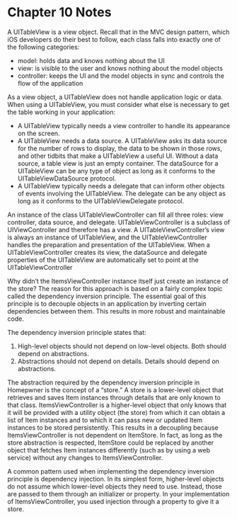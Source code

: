 #  Chapter 10 Notes

A UITableView is a view object. Recall that in the MVC design pattern, which iOS developers do their best to follow, each class falls into exactly one of the following categories:
- model: holds data and knows nothing about the UI
- view: is visible to the user and knows nothing about the model objects
- controller: keeps the UI and the model objects in sync and controls the flow of the application

As a view object, a UITableView does not handle application logic or data. When using a UITableView, you must
consider what else is necessary to get the table working in your application:
- A UITableView typically needs a view controller to handle its appearance on the screen.
- A UITableView needs a data source. A UITableView asks its data source for the number of rows to display, the data to be shown in those rows, and other tidbits that make a UITableView a useful UI. Without a data source, a table view is just an empty container. The dataSource for a UITableView can be any type of object as long as it conforms to the UITableViewDataSource protocol.
- A UITableView typically needs a delegate that can inform other objects of events involving the UITableView. The delegate can be any object as long as it conforms to the UITableViewDelegate protocol.

An instance of the class UITableViewController can fill all three roles: view controller, data source, and delegate.
UITableViewController is a subclass of UIViewController and therefore has a view. A UITableViewController’s view is always an instance of UITableView, and the UITableViewController handles the preparation and presentation of the UITableView.
When a UITableViewController creates its view, the dataSource and delegate properties of the UITableView are automatically set to point at the UITableViewController

Why didn’t the ItemsViewController instance itself just create an instance of the store? The reason for this approach is
based on a fairly complex topic called the dependency inversion principle. The essential goal of this principle is to decouple objects in an application by inverting certain dependencies between them. This results in more robust and maintainable code.

The dependency inversion principle states that:
1. High-level objects should not depend on low-level objects. Both should depend on abstractions. 
2. Abstractions should not depend on details. Details should depend on abstractions.

The abstraction required by the dependency inversion principle in Homepwner is the concept of a “store.” A store is a lower-level object that retrieves and saves Item instances through details that are only known to that class. ItemsViewController is a higher-level object that only knows that it will be provided with a utility object (the store) from which it can obtain a list of Item instances and to which it can pass new or updated Item instances to be stored persistently. This results in a decoupling because ItemsViewController is not dependent on ItemStore. In fact, as long as the store abstraction is respected, ItemStore could be replaced by another object that fetches Item instances differently (such as by using a web service) without any changes to ItemsViewController.

A common pattern used when implementing the dependency inversion principle is dependency injection. In its simplest form, higher-level objects do not assume which lower-level objects they need to use. Instead, those are passed to them through an initializer or property. In your implementation of ItemsViewController, you used injection through a property to give it a store.


